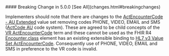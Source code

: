 <div class="stu-note" markdown="1">
#### Breaking Change in 5.0.0 [See All](changes.html#breakingchanges)

Implementers should note that there are changes to the [ActEncounterCode - AU Extended](ValueSet-au-v3-ActEncounterCode-extended.html) value set removing codes PHONE, VIDEO, EMAIL and SMS ([ActCode AU](CodeSystem-au-v3-ActCode.html) code system). These are agreed to be child concepts of the [VR ActEncounterCode](https://hl7.org/fhir/R4/v3/ActCode/cs.html#v3-ActCode-VR) term and these cannot be used as the FHIR R4 [Encounter.class](https://hl7.org/fhir/R4/encounter-definitions.html#Encounter.class) element has an existing extensible binding to [HL7 v3 Value Set ActEncounterCode](https://hl7.org/fhir/R4/v3/ActEncounterCode/vs.html). Consequently use of PHONE, VIDEO, EMAIL and SMS in preference to the VR code is invalid.
</div>